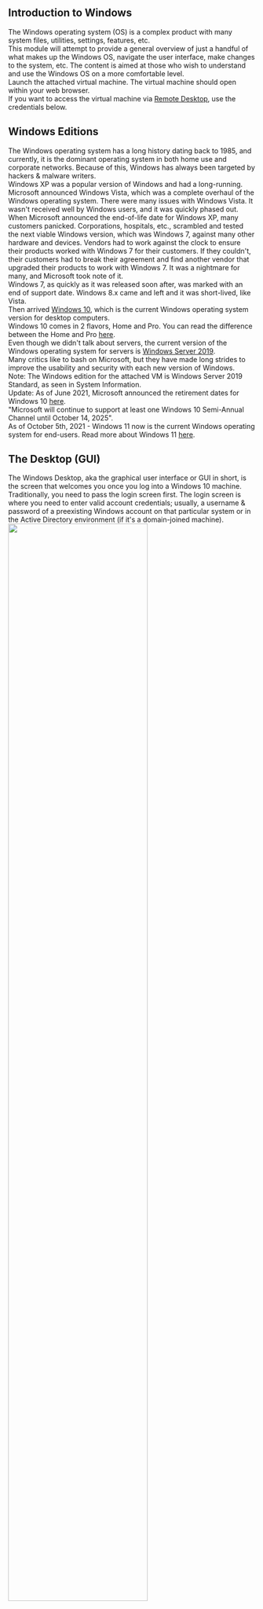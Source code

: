 ## Introduction to Windows
The Windows operating system (OS) is a complex product with many system files, utilities, settings, features, etc.  
This module will attempt to provide a general overview of just a handful of what makes up the Windows OS, navigate the user interface, make changes to the system, etc. The content is aimed at those who wish to understand and use the Windows OS on a more comfortable level.  
Launch the attached virtual machine. The virtual machine should open within your web browser.  
If you want to access the virtual machine via [Remote Desktop](https://www.cyberark.com/resources/threat-research-blog/explain-like-i-m-5-remote-desktop-protocol-rdp), use the credentials below.


## Windows Editions
The Windows operating system has a long history dating back to 1985, and currently, it is the dominant operating system in both home use and corporate networks. Because of this, Windows has always been targeted by hackers & malware writers.  
Windows XP was a popular version of Windows and had a long-running. Microsoft announced Windows Vista, which was a complete overhaul of the Windows operating system. There were many issues with Windows Vista. It wasn't received well by Windows users, and it was quickly phased out.  
When Microsoft announced the end-of-life date for Windows XP, many customers panicked. Corporations, hospitals, etc., scrambled and tested the next viable Windows version, which was Windows 7, against many other hardware and devices. Vendors had to work against the clock to ensure their products worked with Windows 7 for their customers. If they couldn't, their customers had to break their agreement and find another vendor that upgraded their products to work with Windows 7. It was a nightmare for many, and Microsoft took note of it.  
Windows 7, as quickly as it was released soon after, was marked with an end of support date. Windows 8.x came and left and it was short-lived, like Vista.  
Then arrived [Windows 10](https://www.microsoft.com/en-us/windows/features?activetab=NewPopular), which is the current Windows operating system version for desktop computers.  
Windows 10 comes in 2 flavors, Home and Pro. You can read the difference between the Home and Pro [here](https://www.microsoft.com/en-us/windows/compare-windows-10-home-vs-pro).  
Even though we didn't talk about servers, the current version of the Windows operating system for servers is [Windows Server 2019](https://www.microsoft.com/en-us/windows-server).  
Many critics like to bash on Microsoft, but they have made long strides to improve the usability and security with each new version of Windows.  
Note: The Windows edition for the attached VM is Windows Server 2019 Standard, as seen in System Information.  
Update: As of June 2021, Microsoft announced the retirement dates for Windows 10 [here](https://docs.microsoft.com/en-us/lifecycle/products/windows-10-home-and-pro?ranMID=24542&ranEAID=kXQk6*ivFEQ&ranSiteID=kXQk6.ivFEQ-M28j3qbUhtM2JFCT2wmhOA&epi=kXQk6.ivFEQ-M28j3qbUhtM2JFCT2wmhOA&irgwc=1&OCID=AID2000142_aff_7593_1243925&tduid=%28ir__uszrgcddyskfqz3fkk0sohz3wv2xuurc01kgzkod00%29%287593%29%281243925%29%28kXQk6.ivFEQ-M28j3qbUhtM2JFCT2wmhOA%29%28%29&irclickid=_uszrgcddyskfqz3fkk0sohz3wv2xuurc01kgzkod00&ranMID=24542&ranEAID=kXQk6*ivFEQ&ranSiteID=kXQk6.ivFEQ-4cKUPfbv9lM_IR2EX7K_hw&epi=kXQk6.ivFEQ-4cKUPfbv9lM_IR2EX7K_hw&irgwc=1&OCID=AID2000142_aff_7593_1243925&tduid=%28ir__feexvhocigkfqna9kk0sohznb32xutanagupypus00%29%287593%29%281243925%29%28kXQk6.ivFEQ-4cKUPfbv9lM_IR2EX7K_hw%29%28%29&irclickid=_feexvhocigkfqna9kk0sohznb32xutanagupypus00).  
"Microsoft will continue to support at least one Windows 10 Semi-Annual Channel until October 14, 2025".  
As of October 5th, 2021 - Windows 11 now is the current Windows operating system for end-users. Read more about Windows 11 [here](https://www.microsoft.com/en-us/windows?wa=wsignin1.0).


## The Desktop (GUI)
The Windows Desktop, aka the graphical user interface or GUI in short, is the screen that welcomes you once you log into a Windows 10 machine.  
Traditionally, you need to pass the login screen first. The login screen is where you need to enter valid account credentials; usually, a username & password of a preexisting Windows account on that particular system or in the Active Directory environment (if it's a domain-joined machine).  
<img src="https://github.com/mylovemyon/TryHackMe_Images/blob/main/Images/Windows%20Fundamentals%201_01.png" width="75%" height="75%">  
The above screenshot is an example of a typical Windows Desktop. Each component that makes up the GUI is explained briefly below.
1. The Desktop
2. Start Menu
3. Search Box (Cortana)
4. Task View
5. Taskbar
6. Toolbars
7. Notification Area

### The Desktop
The desktop is where you will have shortcuts to programs, folders, files, etc. These icons will either be well organized in folders sorted alphabetically or scattered randomly with no specific organization on the desktop. In either case, these items are typically placed on the desktop for quick access.  
The look and feel of the desktop can be changed to suit your liking. By right-clicking anywhere on the desktop, a context menu will appear. This menu will allow you to change the sizes of the desktop icons, specify how you want to arrange them, copy/paste items to the desktop, and create new items, such as a folder, shortcut, or text document.  
<img src="https://github.com/mylovemyon/TryHackMe_Images/blob/main/Images/Windows%20Fundamentals%201_02.png" width="25%" height="25%">  
Under Display settings, you can make changes to the screen's resolution and orientation. In case you have multiple computer screens, you can make configurations to the multi-screen setup here.  
<img src="https://github.com/mylovemyon/TryHackMe_Images/blob/main/Images/Windows%20Fundamentals%201_03.png" width="25%" height="25%">  
Note: In a Remote Desktop session, some of the display settings will be disabled.   
<img src="https://github.com/mylovemyon/TryHackMe_Images/blob/main/Images/Windows%20Fundamentals%201_04.png" width="50%" height="50%">  
You can also change the wallpaper by selecting Personalize.  
<img src="https://github.com/mylovemyon/TryHackMe_Images/blob/main/Images/Windows%20Fundamentals%201_05.png" width="25%" height="25%">  
Under Personalize, you can change the background image to the Desktop, change fonts, themes, color scheme, etc.  
<img src="https://github.com/mylovemyon/TryHackMe_Images/blob/main/Images/Windows%20Fundamentals%201_06.png" width="50%" height="50%">

### The Start Menu
In previous versions of Windows, the word Start was visible at the bottom left corner of the desktop GUI. In modern versions of Windows, such as Windows 10, the word 'Start' doesn't appear anymore, but rather a Windows Logo is shown instead. Even though the look of the Start Menu has changed, its overall purpose is the same.  
The Start Menu provides access to all the apps/programs, files, utility tools, etc., that are most useful.  
Clicking on the Windows logo, the Start Menu will open. The Start Menu is broken up into sections. See below.  
<img src="https://github.com/mylovemyon/TryHackMe_Images/blob/main/Images/Windows%20Fundamentals%201_07.png" width="50%" height="50%">  
1.This section of the Start Menu provides quick shortcuts to actions that you can perform with your account or login session, such as making changes to your user account, lock your screen, or signing out of your account. Other shortcuts specific to your account are your Documents (document icon) folder and Pictures folder (pictures icon). Lastly, the gear/cog icon will take you to the Settings screen, and the power icon will allow you to Disconnect from a Remote Desktop session, shut down the computer, or restart the computer.  
In the below image, you can see what each of the icons represents. To expand this section, click on the icon that resembles a hamburger at the top.  
<img src="https://github.com/mylovemyon/TryHackMe_Images/blob/main/Images/Windows%20Fundamentals%201_08.png" width="10%" height="10%">  
2.This section will show all Recently added apps/programs at the top and all the installed apps/programs (that are configured to appear in the Start Menu). In this section, you'll also see the apps/programs will be listed in alphabetical order. Each letter will have its own section. See below.  
<img src="https://github.com/mylovemyon/TryHackMe_Images/blob/main/Images/Windows%20Fundamentals%201_09.png" width="25%" height="25%">  
In the above image, the first box is where the recently added apps/programs will appear. The second box is where all the installed apps/programs will appear.  
Note: In your VM, Google Chrome will not show up as a Recently Added program anymore.  
If you have a LONG list of installed apps/programs, you can jump to a particular section in the list by clicking on the letter headings to launch an alphabet grid. See below.  
<img src="https://github.com/mylovemyon/TryHackMe_Images/blob/main/Images/Windows%20Fundamentals%201_10.png" width="15%" height="15%">  
Note: The white letters match the letter headings.   
3.The right side of the Start Menu is where you will find icons for specific apps/programs or utilities. These icons are known as tiles. Some tiles are added to this section by default. If you right-click any of the tiles, you guessed it; a menu will appear to allow you to perform more actions on the selected tile; such as resizing the tile, unpinning from Start Menu, view its Properties, etc. See below.  
<img src="https://github.com/mylovemyon/TryHackMe_Images/blob/main/Images/Windows%20Fundamentals%201_11.png" width="25%" height="25%">  
Apps/programs can be added to this Start Menu section by right-clicking the app/program and selecting Pin to Start. See below.  
<img src="https://github.com/mylovemyon/TryHackMe_Images/blob/main/Images/Windows%20Fundamentals%201_12.png" width="25%" height="25%">  
<img src="https://github.com/mylovemyon/TryHackMe_Images/blob/main/Images/Windows%20Fundamentals%201_13.png" width="25%" height="25%">  

### The Taskbar
Some of the components are enabled and visible by default. The Toolbar (6), for example, was enabled for demonstration purposes.  
If you're like me and want to disable some of these components, you can right-click on Taskbar to bring up a context menu that will allow you to make changes.  
<img src="https://github.com/mylovemyon/TryHackMe_Images/blob/main/Images/Windows%20Fundamentals%201_14.png" width="25%" height="25%">  
Any apps/programs, folders, files, etc., that you open/start will appear in the taskbar.  
<img src="https://github.com/mylovemyon/TryHackMe_Images/blob/main/Images/Windows%20Fundamentals%201_15.png" width="50%" height="50%">  
Hovering over the icon will provide a preview thumbnail, along with a tooltip. This  tooltip is handy if you have many apps/programs open, such as Google Chrome, and you wish to find which instance of Google Chrome is the one you need to bring in to focus.  
When you close any of these items, they will disappear from the taskbar (unless you explicitly pinned it to the taskbar).  

### The Notification Area
The Notification Area, which is typically located at the bottom right of the Windows screen, is where the date and time are displayed. Other icons possibly visible in this area is the volume icon, network/wireless icon, to name a few. Icons can be either added or removed from the Notification Area in Taskbar settings.  
<img src="https://github.com/mylovemyon/TryHackMe_Images/blob/main/Images/Windows%20Fundamentals%201_16.png" width="25%" height="25%">  
From there, scroll down to the Notification Area section to make changes.  
<img src="https://github.com/mylovemyon/TryHackMe_Images/blob/main/Images/Windows%20Fundamentals%201_17.png" width="25%" height="25%">  
Here are Microsoft's brief documents for the [Start Menu](https://support.microsoft.com/en-us/windows/see-what-s-on-the-start-menu-a8ccb400-ad49-962b-d2b1-93f453785a13) and  [Notification Area](https://support.microsoft.com/en-us/windows/customize-the-taskbar-notification-area-e159e8d2-9ac5-b2bd-61c5-bb63c1d437c3#WindowsVersion=Windows_10).  
Tip: You can right-click any folder, file, app/program, or icon to view more information or perform other actions on the clicked item. 


## The File System
The file system used in modern versions of Windows is the New Technology File System or simply [NTFS](https://docs.microsoft.com/en-us/windows-server/storage/file-server/ntfs-overview).  
Before NTFS, there was FAT16/FAT32 (File Allocation Table) and HPFS (High Performance File System).  
You still see FAT partitions in use today. For example, you typically see FAT partitions in USB devices, MicroSD cards, etc. but traditionally not on personal Windows computers/laptops or Windows servers.  
NTFS is known as a journaling file system. In case of a failure, the file system can automatically repair the folders/files on disk using information stored in a log file. This function is not possible with FAT.  
NTFS addresses many of the limitations of the previous file systems; such as:
- Supports files larger than 4GB
- Set specific permissions on folders and files
- Folder and file compression
- Encryption ([Encryption File](https://docs.microsoft.com/en-us/windows/win32/fileio/file-encryption) System or EFS)

If you're running Windows, what is the file system your Windows installation is using? You can check the Properties (right-click) of the drive your operating system is installed on, typically the C drive (C:\).  
<img src="https://github.com/mylovemyon/TryHackMe_Images/blob/main/Images/Windows%20Fundamentals%201_18.gif" width="50%" height="50%">  
You can read Microsoft's official documentation on FAT, HPFS, and NTFS [here](https://docs.microsoft.com/en-us/troubleshoot/windows-client/backup-and-storage/fat-hpfs-and-ntfs-file-systems).  
Let's speak briefly on some features that are specific to NTFS.  
On NTFS volumes, you can set permissions that grant or deny access to files and folders.  
The permissions are:
- Full control
- Modify
- Read & Execute
- List folder contents
- Read
- Write

The below image lists the meaning of each permission on how it applies to a file and a folder. (credit [Microsoft](https://docs.microsoft.com/en-us/previous-versions/windows/it-pro/windows-2000-server/bb727008(v=technet.10)?redirectedfrom=MSDN))  
<img src="https://github.com/mylovemyon/TryHackMe_Images/blob/main/Images/Windows%20Fundamentals%201_19.png" width="50%" height="50%">  
How can you view the permissions for a file or folder?
- Right-click the file or folder you want to check for permissions.
- From the context menu, select Properties.
- Within Properties, click on the Security tab.
- In the Group or user names list, select the user, computer, or group whose permissions you want to view.

In the below image, you can see the permissions for the Users group for the Windows folder.  
<img src="https://github.com/mylovemyon/TryHackMe_Images/blob/main/Images/Windows%20Fundamentals%201_20.png" width="50%" height="50%">  
Refer to the Microsoft documentation to get a better understanding of the NTFS permissions for Special Permissions.  
Another feature of NTFS is Alternate Data Streams (ADS).  
Alternate Data Streams (ADS) is a file attribute specific to Windows NTFS (New Technology File System).  
Every file has at least one data stream ($DATA), and ADS allows files to contain more than one stream of data. Natively [Window Explorer](https://support.microsoft.com/en-us/windows/what-s-changed-in-file-explorer-ef370130-1cca-9dc5-e0df-2f7416fe1cb1) doesn't display ADS to the user. There are 3rd party executables that can be used to view this data, but [Powershell](https://docs.microsoft.com/en-us/powershell/scripting/overview?view=powershell-7.1) gives you the ability to view ADS for files.  
From a security perspective, malware writers have used ADS to hide data.  
Not all its uses are malicious. For example, when you download a file from the Internet, there are identifiers written to ADS to identify that the file was downloaded from the Internet.  
To learn more about ADS, refer to the following link from MalwareBytes [here](https://blog.malwarebytes.com/101/2015/07/introduction-to-alternate-data-streams/). 


## The Windows\System32 Folders
The Windows folder (C:\Windows) is traditionally known as the folder which contains the Windows operating system.  
The folder doesn't have to reside in the C drive necessarily. It can reside in any other drive and technically can reside in a different folder.  
This is where environment variables, more specifically system environment variables, come into play. Even though not discussed yet, the system  environment variable for the Windows directory is `%windir%`.  
Per [Microsoft](https://docs.microsoft.com/en-us/powershell/module/microsoft.powershell.core/about/about_environment_variables?view=powershell-7.1), "Environment variables store information about the operating system environment. This information includes details such as the operating system path, the number of processors used by the operating system, and the location of temporary folders".  
There are many folders within the 'Windows' folder. See below.  
<img src="https://github.com/mylovemyon/TryHackMe_Images/blob/main/Images/Windows%20Fundamentals%201_21.png" width="50%" height="50%">  
One of the many folders is System32.  
<img src="https://github.com/mylovemyon/TryHackMe_Images/blob/main/Images/Windows%20Fundamentals%201_22.png" width="50%" height="50%">  
The System32 folder holds the important files that are critical for the operating system.  
You should proceed with extreme caution when interacting with this folder. Accidentally deleting any files or folders within System32 can render the Windows OS inoperational. Read more about this action [here](https://www.howtogeek.com/346997/what-is-the-system32-directory-and-why-you-shouldnt-delete-it/).  
Note: Many of the tools that will be covered in the Windows Fundamentals series reside within the System32 folder.


## User Accounts, Profiles, and Permissions
User accounts can be one of two types on a typical local Windows system: Administrator & Standard User.  
The user account type will determine what actions the user can perform on that specific Windows system.
- An Administrator can make changes to the system: add users, delete users, modify groups, modify settings on the system, etc.
- A Standard User can only make changes to folders/files attributed to the user & can't perform system-level changes, such as install programs.

You are currently logged in as an Administrator. There are several ways to determine which user accounts exist on the system.  
One way is to click the Start Menu and type Other User. A shortcut to System Settings > Other users should appear.  
<img src="https://github.com/mylovemyon/TryHackMe_Images/blob/main/Images/Windows%20Fundamentals%201_23.png" width="25%" height="25%">  
If you click on it, a Settings window should now appear. See below.  
<img src="https://github.com/mylovemyon/TryHackMe_Images/blob/main/Images/Windows%20Fundamentals%201_24.png" width="25%" height="25%">  
Since you're the Administrator, you see an option to Add someone else to this PC.  
Note: A Standard User will not see this option.  
Click on the local user account. More options should appear: Change account type and Remove.  
<img src="https://github.com/mylovemyon/TryHackMe_Images/blob/main/Images/Windows%20Fundamentals%201_25.png" width="25%" height="25%">  
Click on Change account type. The value in the drop-down box (or the highlighted value if you click the drop-down) is the current account type.  
<img src="https://github.com/mylovemyon/TryHackMe_Images/blob/main/Images/Windows%20Fundamentals%201_26.png" width="25%" height="25%">  
When a user account is created, a profile is created for the user. The location for each user profile folder will fall under is C:\Users.  
For example, the user profile folder for the user account Max will be C:\Users\Max.  
The creation of the user's profile is done upon initial login. When a new user account logs in to a local system for the first time, they'll see several messages on the login screen. One of the messages, User Profile Service, sits on the login screen for a while, which is at work creating the user profile. See below.  
<img src="https://github.com/mylovemyon/TryHackMe_Images/blob/main/Images/Windows%20Fundamentals%201_27.png" width="25%" height="25%">  
Once logged in, the user will see a dialog box similar to the one below (again), indicating that the profile is in creation.  
<img src="https://github.com/mylovemyon/TryHackMe_Images/blob/main/Images/Windows%20Fundamentals%201_28.png" width="25%" height="25%">  
Each user profile will have the same folders; a few of them are:
- Desktop
- Documents
- Downloads
- Music
- Pictures

Another way to access this information, and then some, is using Local User and Group Management.  
Right-click on the Start Menu and click Run. Type `lusrmgr.msc`. See below  
<img src="https://github.com/mylovemyon/TryHackMe_Images/blob/main/Images/Windows%20Fundamentals%201_29.gif" width="50%" height="50%">  
Note: The Run Dialog Box allows us to open items quickly.  
Back to lusrmgr, you should see two folders: Users and Groups.  
If you click on Groups, you see all the names of the local groups along with a brief description for each group.  
Each group has permissions set to it, and users are assigned/added to groups by the Administrator. When a user is assigned to a group, the user inherits the permissions of that group. A user can be assigned to multiple groups.  
Note: If you click on Add someone else to this PC from Other users, it will open Local Users and Management. 


## User Account Control
The large majority of home users are logged into their Windows systems as local administrators. Remember from the previous task that any user with administrator as the account type can make changes to the system.  
A user doesn't need to run with high (elevated) privileges on the system to run tasks that don't require such privileges, such as surfing the Internet, working on a Word document, etc. This elevated privilege increases the risk of system compromise because it makes it easier for malware to infect the system. Consequently, since the user account can make changes to the system, the malware would run in the context of the logged-in user.  
To protect the local user with such privileges, Microsoft introduced User Account Control (UAC). This concept was first introduced with the short-lived [Windows Vista](https://en.wikipedia.org/wiki/Windows_Vista) and continued with versions of Windows that followed.  
Note: UAC (by default) doesn't apply for the built-in local administrator account.  
How does UAC work? When a user with an account type of administrator logs into a system, the current session doesn't run with elevated permissions. When an operation requiring higher-level privileges needs to execute, the user will be prompted to confirm if they permit the operation to run.  
Let's look at the program on the account you're currently logged into, the built-in administrator account—Right-click to view its Properties.  
In the Security tab, we can see the users/groups and their permissions to this file. Notice that the standard user is not listed.  
<img src="https://github.com/mylovemyon/TryHackMe_Images/blob/main/Images/Windows%20Fundamentals%201_30.png" width="30%" height="30%">  
Log in as the standard user and try to install this program. To do this, you can remote desktop into the machine as the standard user account.  
Note: You have the username and password for the standard user. It's visible in `lusrmgr.msc`.  
Before installing the program, notice the icon. Do you see the difference? When you're logged in as the standard user, the shield icon is on the program's default icon. See below.  
<img src="https://github.com/mylovemyon/TryHackMe_Images/blob/main/Images/Windows%20Fundamentals%201_31.png" width="30%" height="30%">  
This shield icon is an indicator that UAC will prompt to allow higher-level privileges to install the program.  
<img src="https://github.com/mylovemyon/TryHackMe_Images/blob/main/Images/Windows%20Fundamentals%201_32.png" width="10%" height="10%">  
Double-click the program, and you'll see the UAC prompt. Notice that the built-in administrator account is already set as the user name and prompts the account's password. See below.  
<img src="https://github.com/mylovemyon/TryHackMe_Images/blob/main/Images/Windows%20Fundamentals%201_33.png" width="30%" height="30%">  
After some time, if a password is not entered, the UAC prompt disappears, and the program does not install.  
This feature reduces the likelihood of malware successfully compromising your system. You can read more about [UAC](https://docs.microsoft.com/en-us/windows/security/identity-protection/user-account-control/how-user-account-control-works) here.  


## Settings and the Control Panel
On a Windows system, the primary locations to make changes are the Settings menu and the Control Panel.  
For a long time, the Control Panel has been the go-to location to make system changes, such as adding a printer, uninstall a program, etc.  
The Settings menu was introduced in Windows 8, the first Windows operating system catered to touch screen tablets, and is still available in Windows 10. As a matter of fact, the Settings menu is now the primary location a user goes to if they are looking to change the system.  
There are similarities and differences between the two menus. Below are screenshots of each.  
Settings:  
<img src="https://github.com/mylovemyon/TryHackMe_Images/blob/main/Images/Windows%20Fundamentals%201_34.png" width="35%" height="35%">  
Control Panel:  
<img src="https://github.com/mylovemyon/TryHackMe_Images/blob/main/Images/Windows%20Fundamentals%201_35.png" width="50%" height="50%">  
Note: The icons for Settings might be different in the version of Windows on your personal device.  
Both can be accessed from the Start Menu. See below.  
<img src="https://github.com/mylovemyon/TryHackMe_Images/blob/main/Images/Windows%20Fundamentals%201_36.png" width="50%" height="50%">  
Control Panel is the menu where you will access more complex settings and perform more complex actions. In some cases, you can start in Settings and end up in the Control Panel.  
For example, in Settings, click on Network & Internet. From here, click on Change adapter options.  
<img src="https://github.com/mylovemyon/TryHackMe_Images/blob/main/Images/Windows%20Fundamentals%201_37.png" width="30%" height="30%">  
<img src="https://github.com/mylovemyon/TryHackMe_Images/blob/main/Images/Windows%20Fundamentals%201_38.png" width="50%" height="50%">  
If you're unclear which to open if you wish to change a setting, use the Start menu and search for it.  
In the example below, the search was 'wallpaper.' Notice that few results were returned.  
<img src="https://github.com/mylovemyon/TryHackMe_Images/blob/main/Images/Windows%20Fundamentals%201_39.png" width="50%" height="50%">  
If we click on the Best match, a window to the Settings menu appears to make changes to the wallpaper.  
<img src="https://github.com/mylovemyon/TryHackMe_Images/blob/main/Images/Windows%20Fundamentals%201_40.png" width="50%" height="50%">  


## Task Manager
The last subject that will be touched on in this module is the Task Manager.  
The Task Manager provides information about the applications and processes currently running on the system. Other information is also available, such as how much CPU and RAM are being utilized, which falls under Performance.  
You can access the Task Manager by right-clicking the taskbar.  
<img src="https://github.com/mylovemyon/TryHackMe_Images/blob/main/Images/Windows%20Fundamentals%201_41.png" width="25%" height="25%">  
Task Manager will open in Simple View and won't show much information.  
<img src="https://github.com/mylovemyon/TryHackMe_Images/blob/main/Images/Windows%20Fundamentals%201_42.png" width="25%" height="25%">  
Click on More details, and the view changes.  
<img src="https://github.com/mylovemyon/TryHackMe_Images/blob/main/Images/Windows%20Fundamentals%201_43.png" width="50%" height="50%">  
You can refer to this [blog post](https://www.howtogeek.com/405806/windows-task-manager-the-complete-guide/) for more detailed information about the Task Manager.  


## Conclusion
Again, this was a generic overview of the Windows OS.  
There are intermediate and advanced topics for each topic (task) that was covered in this room.  
Hence, Task 9 ended with a detailed blog post explaining the Task Manager in great detail.  
In future modules, we'll cover topics like the Windows folder, the management console, security tools (Windows Defender, Windows Firewall, etc.), to name a few. 
